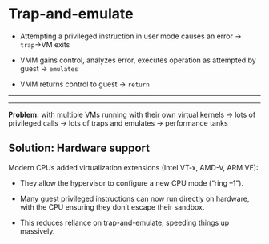 # Trap-and-emulate
 - Attempting a privileged instruction in user mode causes an error -> `trap`->VM exits

 - VMM gains control, analyzes error, executes operation as attempted by guest -> `emulates`

 - VMM returns control to guest -> `return`

---
---
 **Problem:**  with multiple VMs running with their own virtual kernels -> lots of privileged calls -> lots of traps and emulates -> performance tanks

 ## Solution: Hardware support
 Modern CPUs added virtualization extensions (Intel VT-x, AMD-V, ARM VE):
- They allow the hypervisor to configure a new CPU mode (“ring –1”).

- Many guest privileged instructions can now run directly on hardware, with the CPU ensuring they don’t escape their sandbox.

- This reduces reliance on trap-and-emulate, speeding things up massively.